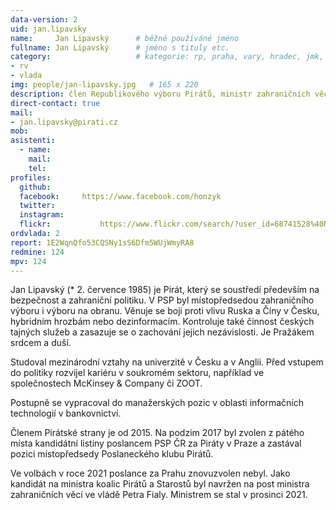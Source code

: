 ```yaml
---
data-version: 2
uid: jan.lipavsky
name:     Jan Lipavský  	# běžně používáné jméno
fullname: Jan Lipavský  	# jméno s tituly etc.
category:                 	# kategorie: rp, praha, vary, hradec, jmk, senat
- rv
- vlada
img: people/jan-lipavsky.jpg   # 165 x 220
description: člen Republikového výboru Pirátů, ministr zahraničních věcí             	# kratký popis, max 160 znaků
direct-contact: true
mail:
- jan.lipavsky@pirati.cz
mob:	  
asistenti:
  - name: 
    mail:
    tel: 
profiles:
  github:       
  facebook:     https://www.facebook.com/honzyk
  twitter: 	
  instagram:    
  flickr:		    https://www.flickr.com/search/?user_id=68741528%40N03&sort=date-taken-desc&text=jan%20lipavsk%C3%BD&view_all=1
ordvlada: 2
report: 1E2WqnQfo53CQSNy1sS6Dfm5WUjWmyRA8
redmine: 124
mpv: 124
---
```


Jan Lipavský (* 2. července 1985) je Pirát, který se soustředí především na bezpečnost a zahraniční politiku. V PSP byl místopředsedou zahraničního výboru i výboru na obranu. Věnuje se boji proti vlivu Ruska a Číny v Česku, hybridním hrozbám nebo dezinformacím. Kontroluje také činnost českých tajných služeb a zasazuje se o zachování jejich nezávislosti. Je Pražákem srdcem a duší.

Studoval mezinárodní vztahy na univerzitě v Česku a v Anglii. Před vstupem do politiky rozvíjel kariéru v soukromém sektoru, například ve společnostech McKinsey & Company či ZOOT.

Postupně se vypracoval do manažerských pozic v oblasti informačních technologií v bankovnictví.

Členem Pirátské strany je od 2015. Na podzim 2017 byl zvolen z pátého místa kandidátní listiny poslancem PSP ČR za Piráty v Praze a zastával pozici místopředsedy Poslaneckého klubu Pirátů.

Ve volbách v roce 2021 poslance za Prahu znovuzvolen nebyl. Jako kandidát na ministra koalic Pirátů a Starostů byl navržen na post ministra zahraničních věcí ve vládě Petra Fialy. Ministrem se stal v prosinci 2021.
